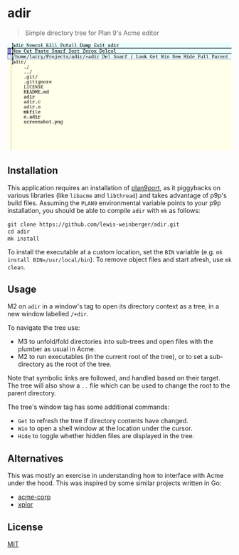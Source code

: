 # adir

> Simple directory tree for Plan 9's Acme editor

![screenshot](./screenshot.png)

## Installation

This application requires an installation of [plan9port](https://github.com/9fans/plan9port), as it piggybacks on various libraries (like `libacme` and `libthread`) and takes advantage of p9p's build files. Assuming the `PLAN9` environmental variable points to your p9p installation, you should be able to compile `adir` with `mk` as follows:

```
git clone https://github.com/lewis-weinberger/adir.git
cd adir
mk install
```

To install the executable at a custom location, set the `BIN` variable (e.g. `mk install BIN=/usr/local/bin`). To remove object files and start afresh, use `mk clean`.

## Usage

M2 on `adir` in a window's tag to open its directory context as a tree, in a new window labelled `/+dir`.

To navigate the tree use:

- M3 to unfold/fold directories into sub-trees and open files with the plumber as usual in Acme. 
- M2 to run executables (in the current root of the tree), or to set a sub-directory as the root of the tree.

Note that symbolic links are followed, and handled based on their target. The tree will also show a `..` file which can be used to change the root to the parent directory.

The tree's window tag has some additional commands:

- `Get` to refresh the tree if directory contents have changed.
- `Win` to open a shell window at the location under the cursor.
- `Hide` to toggle whether hidden files are displayed in the tree.


## Alternatives

This was mostly an exercise in understanding how to interface with Acme under the hood. This was inspired by some similar projects written in Go:

- [acme-corp](https://github.com/sminez/acme-corp)
- [xplor](https://bitbucket.org/mpl/xplor)

## License

[MIT](./LICENSE)